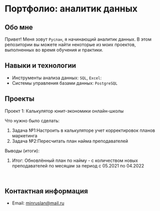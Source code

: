 # Портфолио: аналитик данных

## Обо мне 

Привет! Меня зовут ``Руслан``, я начинающий аналитик данных. 
В этом репозитории вы можете найти некоторые из моих проектов, выполненных во время обучения и практики.
<br>

## Навыки и технологии
- Инструменты анализа данных: ``SQL``, ``Excel``: 
- Системы управления базами данных: ``PostgreSQL``




## Проекты
<p> Проект 1: Калькулятор юнит-экономики онлайн-школы</p>
<p>Что нужно было сделать:<p>
<ol>
  <li>Задача №1:Настроить в калькуляторе учет корректировок планов маркетинга</li>
  <li>Задача №2:Пересчитать план найма преподавателей</li>
</ol>

<p>Выводы (итоги):<p>
<ol>
  <li>Итог: Обновлённый план по найму - с количеством новых преподавателей по месяцам за период с 05.2021 по 04.2022</li>
</ol>
<br> 





## Контактная информация
- Email: minruslan@mail.ru

